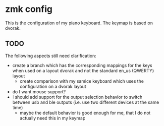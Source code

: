 # zmk config

This is the configuration of my piano keyboard. The keymap is based on dvorak.

## TODO

The following aspects still need clarification:

- create a branch which has the corresponding mappings for the keys when used on a layout dvorak and not the standard en_us (QWERTY) layout
  - create comparison with my samice keyboard which uses the configuration on a dvorak layout
- do I want mouse support?
- I should add support for the output selection behavior to switch between usb and ble outputs (i.e. use two different devices at the same time)
  - maybe the default behavior is good enough for me, that I do not actually need this in my keymap
